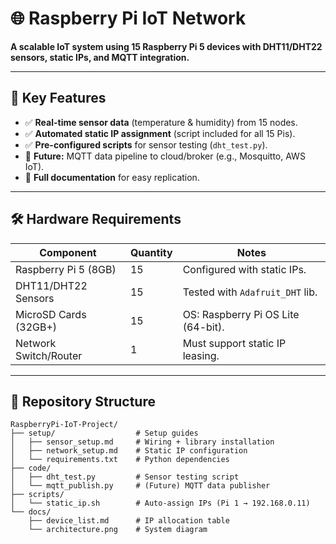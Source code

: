 # 🌐 Raspberry Pi IoT Network  
**A scalable IoT system using 15 Raspberry Pi 5 devices with DHT11/DHT22 sensors, static IPs, and MQTT integration.**  


---

## 📌 Key Features  
- ✅ **Real-time sensor data** (temperature & humidity) from 15 nodes.  
- ✅ **Automated static IP assignment** (script included for all 15 Pis).  
- ✅ **Pre-configured scripts** for sensor testing (`dht_test.py`).  
- 🔄 **Future:** MQTT data pipeline to cloud/broker (e.g., Mosquitto, AWS IoT).  
- 📖 **Full documentation** for easy replication.  

---

## 🛠️ Hardware Requirements  
| Component              | Quantity | Notes                          |  
|------------------------|----------|--------------------------------|  
| Raspberry Pi 5 (8GB)   | 15       | Configured with static IPs.    |  
| DHT11/DHT22 Sensors    | 15       | Tested with `Adafruit_DHT` lib.|  
| MicroSD Cards (32GB+)  | 15       | OS: Raspberry Pi OS Lite (64-bit). |  
| Network Switch/Router  | 1        | Must support static IP leasing. |  

---

## 📂 Repository Structure  
```plaintext
RaspberryPi-IoT-Project/
├── setup/                  # Setup guides
│   ├── sensor_setup.md     # Wiring + library installation
│   ├── network_setup.md    # Static IP configuration
│   └── requirements.txt    # Python dependencies
├── code/
│   ├── dht_test.py         # Sensor testing script
│   └── mqtt_publish.py     # (Future) MQTT data publisher
├── scripts/
│   └── static_ip.sh        # Auto-assign IPs (Pi 1 → 192.168.0.11)
└── docs/
    ├── device_list.md      # IP allocation table
    └── architecture.png    # System diagram
